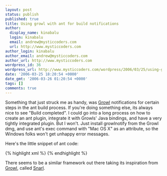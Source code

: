 ```yaml
---
layout: post
status: publish
published: true
title: Using growl with ant for build notifications
author:
  display_name: kinabalu
  login: kinabalu
  email: andrew@mysticcoders.com
  url: http://www.mysticcoders.com
author_login: kinabalu
author_email: andrew@mysticcoders.com
author_url: http://www.mysticcoders.com
wordpress_id: 36
wordpress_url: http://www.mysticcoders.com/wordpress/2006/03/25/using-growl-with-ant-for-build-notifications/
date: '2006-03-25 18:20:54 +0000'
date_gmt: '2006-03-26 01:20:54 +0000'
tags: []
comments: true
---
```

Something that just struck me as handy, was <a href="http://growl.info">Growl</a> notifications for certain steps in the ant build process.  If you're doing something else, its always nice to see "Build completed".  I could go into a long process on how to create an ant plugin, integrate it with Growls' Java bindings, and have a very tightly integrated plugin.  But I won't.  Just install growlnotify from the Growl dmg, and use ant's exec command with "Mac OS X" as an attribute, so the Windows folks won't get unhappy error messages.

Here's the little snippet of ant code:

{% highlight xml %}
<exec executable="/usr/local/bin/growlnotify" os="Mac OS X" logError="true">
<arg line="-m 'Build has been completed'"/>
</exec>
{% endhighlight %}

There seems to be a similar framework out there taking its inspiration from <a href="http://growl.info">Growl</a>, called <a href="http://www.k23productions.com/haiku/snarl.html">Snarl</a>.


